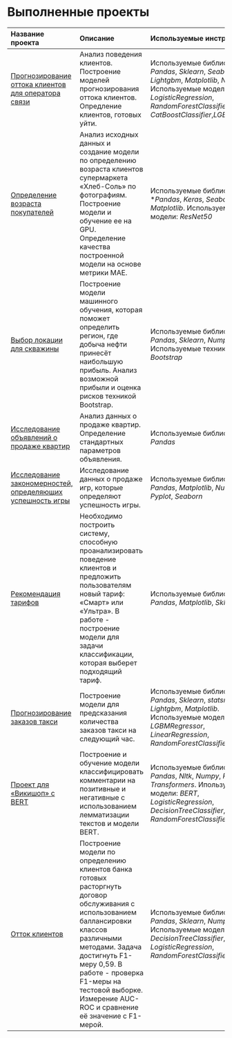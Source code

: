 # Выполненные проекты

| Название проекта| Описание | Используемые инструменты|
| :---------------------- | :---------------------- | :---------------------- |
| [Прогнозирование оттока клиентов для оператора связи](CustomerChurnForecasting)| Анализ поведения клиентов. Построение моделей прогнозирования оттока клиентов. Опредление клиентов, готовых уйти. |Используемые библиотеки: *Pandas*, *Sklearn*, *Seaborn*, *Lightgbm*, *Matplotlib*, *Numpy*. Используемые модели: *LogisticRegression*, *RandomForestClassifier*, *CatBoostClassifier*,*LGBMClassifier*|
| [Определение возраста покупателей](ComputerVision)| Анализ исходных данных и создание модели по определению возраста клиентов супермаркета «Хлеб-Соль» по фотографиям. Построение модели и обучение ее на GPU. Определение качества построенной модели на основе метрики МАЕ. |Используемые библиотеки: **Pandas*, *Keras*, *Seaborn*, *Matplotlib*. Используемые модели: *ResNet50*|
| [Выбор локации для скважины](MachineLearning)| Построение модели машинного обучения, которая поможет определить регион, где добыча нефти принесёт наибольшую прибыль. Анализ возможной прибыли и оценка рисков техникой Bootstrap.|Используемые библиотеки: *Pandas*, *Sklearn*, *Numpy*. Используемые техники: *Bootstrap*|
| [Исследование объявлений о продаже квартир](RealEstateMarketResearch)| Анализ данных о продаже квартир. Определение стандартных параметров объявления.|Используемые библиотеки: *Pandas*|
| [Исследование закономерностей, определяющих успешность игры](SuccessOfTheGames)| Исследование данных о продаже игр, которые определяют успешность игры.|Используемые библиотеки: *Pandas*, *Matplotlib*, *Numpy*, *Pyplot*, *Seaborn*|
| [Рекомендация тарифов](TariffRecommendation)| Необходимо построить систему, способную проанализировать поведение клиентов и предложить пользователям новый тариф: «Смарт» или «Ультра». В работе - построение модели для задачи классификации, которая выберет подходящий тариф.|Используемые библиотеки: *Pandas*, *Matplotlib*, *Sklearn*|
| [Прогнозирование заказов такси](TimeSeries)| Построение модели для предсказания количества заказов такси на следующий час.|Используемые библиотеки: *Pandas*, *Sklearn*, *statsmodels*, *Lightgbm*, *Matplotlib*. Используемые модели: *LGBMRegressor*, *LinearRegression*, *RandomForestClassifier*|
| [Проект для «Викишоп» с BERT](СommentСlassificationBERT)| Построение и обучение модели классифицировать комментарии на позитивные и негативные с использованием лемматизации текстов и модели BERT.| Используемые библиотеки: *Pandas*, *Nltk*, *Numpy*, *Re*, *Torch*, *Transformers*. Ипользуемые модели: *BERT*, *LogisticRegression*, *DecisionTreeClassifier*, *RandomForestClassifier*|
| [Отток клиентов](СustomerСhurn)| Построение модели по определению клиентов банка готовых расторгнуть договор обслуживания с использованием баллансировки классов различными методами. Задача достигнуть F1-меру 0,59. В работе - проверка F1-меры на тестовой выборке. Измерение AUC-ROC и сравнение её значение с F1-мерой.| Используемые библиотеки: *Pandas*, *Sklearn*, *Numpy*. Используемые модели: *DecisionTreeClassifier*, *LogisticRegression*, *RandomForestClassifier*|

